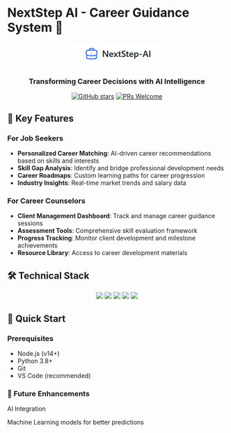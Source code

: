 # NextStep AI - Career Guidance System 🎯

<div align="center">
  <img src="logo.png" alt="NextStep AI Logo" width="200"/>
  <h3>Transforming Career Decisions with AI Intelligence</h3>

[![GitHub stars](https://img.shields.io/github/stars/Lakshaysinghal01/NextStep-AI)](https://github.com/Lakshaysinghal01/NextStep-AI/stargazers)
[![PRs Welcome](https://img.shields.io/badge/PRs-welcome-brightgreen.svg)](CONTRIBUTING.md)

</div>

## 🌟 Key Features

### For Job Seekers

- **Personalized Career Matching**: AI-driven career recommendations based on skills and interests
- **Skill Gap Analysis**: Identify and bridge professional development needs
- **Career Roadmaps**: Custom learning paths for career progression
- **Industry Insights**: Real-time market trends and salary data

### For Career Counselors

- **Client Management Dashboard**: Track and manage career guidance sessions
- **Assessment Tools**: Comprehensive skill evaluation framework
- **Progress Tracking**: Monitor client development and milestone achievements
- **Resource Library**: Access to career development materials

## 🛠️ Technical Stack

<div align="center">
  <img src="https://img.shields.io/badge/React-20232A?style=for-the-badge&logo=react&logoColor=61DAFB" />
  <img src="https://img.shields.io/badge/Vite-B73BFE?style=for-the-badge&logo=vite&logoColor=FFD62E" />
  <img src="https://img.shields.io/badge/FastAPI-009688?style=for-the-badge&logo=FastAPI&logoColor=white" />
  <img src="https://img.shields.io/badge/Tailwind_CSS-38B2AC?style=for-the-badge&logo=tailwind-css&logoColor=white" />
  <img src="https://img.shields.io/badge/Python-FFD43B?style=for-the-badge&logo=python&logoColor=blue" />
</div>

## 🚀 Quick Start

### Prerequisites

- Node.js (v14+)
- Python 3.8+
- Git
- VS Code (recommended)

### 🌟 Future Enhancements

AI Integration

Machine Learning models for better predictions
